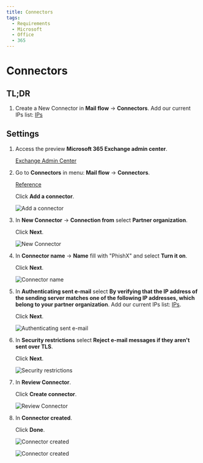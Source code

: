 ```yaml
---
title: Connectors
tags:
  - Requirements
  - Microsoft
  - Office
  - 365
---
```


# Connectors

## TL;DR

1. Create a New Connector in **Mail flow** -> **Connectors**. Add our current IPs list: [IPs](../ips.html#separated-by-lines)

## Settings

1. Access the preview **Microsoft 365 Exchange admin center**.

   [Exchange Admin Center](https://admin.exchange.microsoft.com/#/homepage)

2. Go to **Connectors** in menu: **Mail flow** -> **Connectors**.

   [Reference](https://docs.microsoft.com/en-us/exchange/mail-flow-best-practices/use-connectors-to-configure-mail-flow/use-connectors-to-configure-mail-flow)

   Click **Add a connector**.

   ![Add a connector](https://cdn.phishx.io/phishx-docs/images/microsoft_365_02.webp)

3. In **New Connector** -> **Connection from** select **Partner organization**.

   Click **Next**.

   ![New Connector](https://cdn.phishx.io/phishx-docs/images/microsoft_365_03.webp)

4. In **Connector name** -> **Name** fill with "PhishX" and select **Turn it on**.

   Click **Next**.

   ![Connector name](https://cdn.phishx.io/phishx-docs/images/microsoft_365_04.webp)

5. In **Authenticating sent e-mail** select **By verifying that the IP address of the sending server matches one of the following IP addresses, which belong to your partner organization**. Add our current IPs list: [IPs](../ips.html#separated-by-lines).

   Click **Next**.

   ![Authenticating sent e-mail](https://cdn.phishx.io/phishx-docs/images/microsoft_365_05.webp)

6. In **Security restrictions** select **Reject e-mail messages if they aren't sent over TLS**.

   Click **Next**.

   ![Security restrictions](https://cdn.phishx.io/phishx-docs/images/microsoft_365_06.webp)

7. In **Review Connector**.

   Click **Create connector**.

   ![Review Connector](https://cdn.phishx.io/phishx-docs/images/microsoft_365_07.webp)

8. In **Connector created**.

   Click **Done**.

   ![Connector created](https://cdn.phishx.io/phishx-docs/images/microsoft_365_08.webp)

   ![Connector created](https://cdn.phishx.io/phishx-docs/images/microsoft_365_09.webp)
